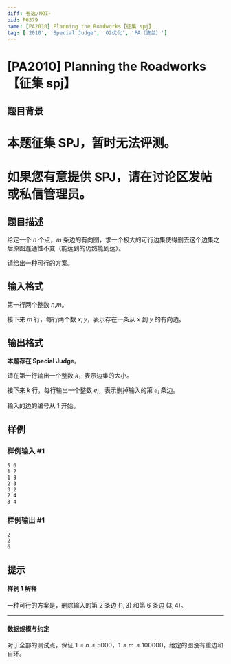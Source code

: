 ```yaml
---
diff: 省选/NOI-
pid: P6379
name: [PA2010] Planning the Roadworks【征集 spj】
tag: ['2010', 'Special Judge', 'O2优化', 'PA（波兰）']
---
```

# [PA2010] Planning the Roadworks【征集 spj】
## 题目背景

# 本题征集 SPJ，暂时无法评测。
# 如果您有意提供 SPJ，请在讨论区发帖或私信管理员。
## 题目描述

给定一个 $n$ 个点，$m$ 条边的有向图，求一个极大的可行边集使得删去这个边集之后原图连通性不变（能达到的仍然能到达）。

请给出一种可行的方案。
## 输入格式

第一行两个整数 $n$,$m$。

接下来 $m$ 行，每行两个数 $x,y$，表示存在一条从 $x$ 到 $y$ 的有向边。
## 输出格式

**本题存在 Special Judge**。

请在第一行输出一个整数 $k$，表示边集的大小。

接下来 $k$ 行，每行输出一个整数 $e_i$，表示删掉输入的第 $e_i$ 条边。

输入的边的编号从 $1$ 开始。
## 样例

### 样例输入 #1
```
5 6
1 2
1 3
2 3
3 2
2 4
3 4
```
### 样例输出 #1
```
2
2
6
```
## 提示

#### 样例 1 解释

一种可行的方案是，删除输入的第 $2$ 条边 $(1, 3)$ 和第 $6$ 条边 $(3, 4)$。

---

#### 数据规模与约定
对于全部的测试点，保证 $1\leq n\leq 5000$，$1\leq m\leq100000$，给定的图没有重边和自环。
